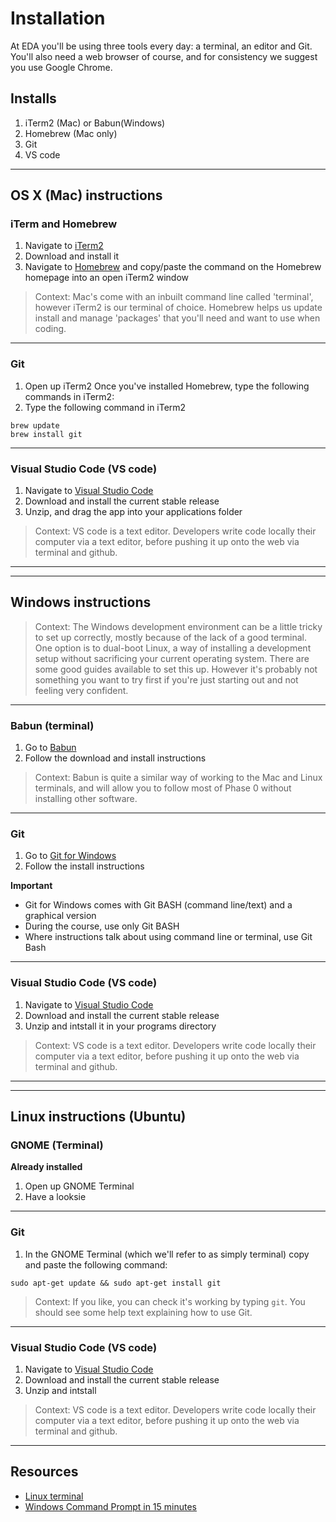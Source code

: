 # Installation


At EDA you'll be using three tools every day: a terminal, an editor and Git. You'll also need a web browser of course, and for consistency we suggest you use Google Chrome.

## Installs

1. iTerm2 (Mac) or Babun(Windows)
2. Homebrew (Mac only)
3. Git
4. VS code

---


## OS X (Mac) instructions

### iTerm and Homebrew

1. Navigate to [iTerm2](https://www.iterm2.com/)
2. Download and install it
3. Navigate to [Homebrew](https://brew.sh) and copy/paste the command on the Homebrew homepage into an open iTerm2 window

> Context: Mac's come with an inbuilt command line called 'terminal', however iTerm2 is our terminal of choice. Homebrew helps us update install and manage 'packages' that you'll need and want to use when coding.

---
### Git

1. Open up iTerm2 Once you've installed Homebrew, type the following commands in iTerm2:
2. Type the following command in iTerm2

```
brew update
brew install git
```
---
### Visual Studio Code (VS code)

1. Navigate to [Visual Studio Code](https://code.visualstudio.com/)
2. Download and install the current stable release
3. Unzip, and drag the app into your applications folder

> Context: VS code is a text editor. Developers write code locally their computer via a text editor, before pushing it up onto the web via terminal and github.

---
---

## Windows instructions

> Context: The Windows development environment can be a little tricky to set up correctly, mostly because of the lack of a good terminal. One option is to dual-boot Linux, a way of installing a development setup without sacrificing your current operating system. There are some good guides available to set this up. However it's probably not something you want to try first if you're just starting out and not feeling very confident.

---
### Babun (terminal)

1. Go to [Babun](https://babun.github.io)
2. Follow the download and install instructions

> Context: Babun is quite a similar way of working to the Mac and Linux terminals, and will allow you to follow most of Phase 0 without installing other software.

---
### Git

1. Go to [Git for Windows](https://git-for-windows.github.io/)
2. Follow the install instructions

**Important**
- Git for Windows comes with Git BASH (command line/text) and a graphical version
- During the course, use only Git BASH
- Where instructions talk about using command line or terminal, use Git Bash

---
### Visual Studio Code (VS code)

1. Navigate to [Visual Studio Code](https://code.visualstudio.com/)
2. Download and install the current stable release
3. Unzip and intstall it in your programs directory

> Context: VS code is a text editor. Developers write code locally their computer via a text editor, before pushing it up onto the web via terminal and github.

---
---

## Linux instructions (Ubuntu)


### GNOME (Terminal)
**Already installed**

1. Open up GNOME Terminal
2. Have a looksie

---
### Git

1. In the GNOME Terminal (which we'll refer to as simply terminal) copy and paste the following command:

```
sudo apt-get update && sudo apt-get install git
```

>Context: If you like, you can check it's working by typing `git`. You should see some help text explaining how to use Git.

---
### Visual Studio Code (VS code)

1. Navigate to [Visual Studio Code](https://code.visualstudio.com/)
2. Download and install the current stable release
3. Unzip and intstall

> Context: VS code is a text editor. Developers write code locally their computer via a text editor, before pushing it up onto the web via terminal and github.

---
## Resources

- [Linux terminal](http://ryanstutorials.net/linuxtutorial/commandline.php)
- [Windows Command Prompt in 15 minutes](http://www.cs.princeton.edu/courses/archive/spr05/cos126/cmd-prompt.html)
